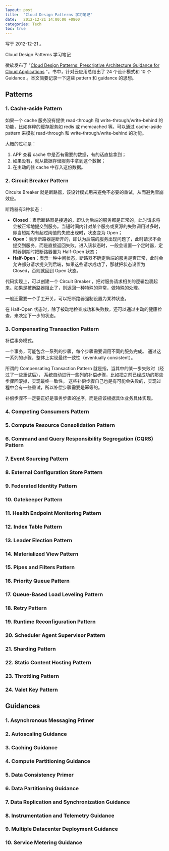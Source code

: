 ```yaml
---
layout: post
title:  "Cloud Design Patterns 学习笔记"
date:   2012-12-21 14:00:00 +0800
categories: Tech
toc: true
---
```


写于 2012-12-21 。

Cloud Design Patterns 学习笔记

微软发布了 "[Cloud Design Patterns: Prescriptive Architecture Guidance for Cloud Applications](https://msdn.microsoft.com/en-us/library/dn568099.aspx) "。书中，针对云应用总结出了 24 个设计模式和 10 个 Guidance 。本文简要记录一下这些 pattern 和 guidance 的思想。

## Patterns

### 1. Cache-aside Pattern

如果一个 cache 服务没有提供 read-through 和 write-through/write-behind 的功能，比如存粹的缓存服务如
redis 或 memcached 等。可以通过 cache-aside pattern 来模拟 read-through 和
write-through/write-behind 的功能。

大概的过程是：
1. APP 查看 cache 中是否有需要的数据，有的话直接拿到；
2. 如果没有，就从数据存储服务中拿到这个数据；
3. 在主动的往 cache 中存入这份数据。


### 2. Circuit Breaker Pattern

Circuite Breaker 就是断路器，该设计模式用来避免不必要的重试，从而避免雪崩效应。

断路器有3种状态：
- **Closed**：表示断路器是接通的，即认为后端的服务都是正常的，此时请求将会被正常地提交到服务。当短时间内针对某个服务或资源的失败调用过多时，即当短期内有超过阈值的失败出现时，状态变为 Open；
- **Open**：表示断路器是断开的，即认为后端的服务出现问题了，此时请求不会提交到服务，而是直接返回失败。进入该状态时，一般会设置一个定时器，定时器到期时把断路器置为 Half-Open 状态；
- **Half-Open**：表示一种中间状态，断路器不确定后端的服务是否正常，此时会允许部分请求提交到后端，如果这些请求成功了，那就把状态设置为 Closed，否则就回到 Open 状态。

代码实现上，可以创建一个 Circuit Breaker ，把对服务请求相关的逻辑包裹起来。如果是被断路器阻止了，则返回一种特殊的异常，做特殊的处理。

一般还需要一个手工开关，可以把断路器强制设置为某种状态。

在 Half-Open 状态时，除了被动地检查成功和失败数，还可以通过主动的健康检查，来决定下一步的状态。


### 3. Compensating Transaction Pattern

补偿事务模式。

一个事务，可能包含一系列的步骤，每个步骤需要调用不同的服务完成。
通过这一系列的步骤，整体上实现最终一致性（eventually consistent）。

所谓的 Compensating Transaction Pattern 就是指，当其中的某一步失败时（经过了一些重试后），
系统自动进行一些列的补偿步骤，比如把之前已经成功的那些步骤回滚掉，实现最终一致性。
这些补偿步骤自己也是有可能会失败的，实现过程中会有一些重试，所以补偿步骤需要是幂等的。

补偿步骤不一定要正好是事务步骤的逆序，而是应该根据具体业务具体实现。


### 4. Competing Consumers Pattern

### 5. Compute Resource Consolidation Pattern

### 6. Command and Query Responsibility Segregation (CQRS) Pattern

### 7. Event Sourcing Pattern

### 8. External Configuration Store Pattern

### 9. Federated Identity Pattern

### 10. Gatekeeper Pattern

### 11. Health Endpoint Monitoring Pattern

### 12. Index Table Pattern

### 13. Leader Election Pattern

### 14. Materialized View Pattern

### 15. Pipes and Filters Pattern

### 16. Priority Queue Pattern

### 17. Queue-Based Load Leveling Pattern

### 18. Retry Pattern

### 19. Runtime Reconfiguration Pattern

### 20. Scheduler Agent Supervisor Pattern

### 21. Sharding Pattern

### 22. Static Content Hosting Pattern

### 23. Throttling Pattern

### 24. Valet Key Pattern


## Guidances

### 1. Asynchronous Messaging Primer

### 2. Autoscaling Guidance



### 3. Caching Guidance

### 4. Compute Partitioning Guidance

### 5. Data Consistency Primer

### 6. Data Partitioning Guidance

### 7. Data Replication and Synchronization Guidance

### 8. Instrumentation and Telemetry Guidance

### 9. Multiple Datacenter Deployment Guidance

### 10. Service Metering Guidance


